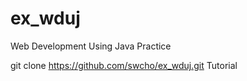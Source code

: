 ex_wduj
=======

Web Development Using Java Practice

git clone https://github.com/swcho/ex_wduj.git Tutorial
